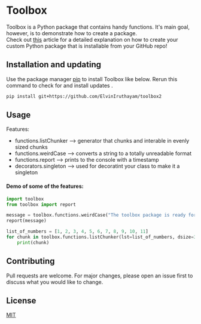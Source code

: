 # Toolbox

Toolbox is a Python package that contains handy functions. 
It's main goal, however, is to demonstrate how to create a package.  
Check out [this](https://mikehuls.medium.com/create-your-custom-python-package-that-you-can-pip-install-from-your-git-repository-f90465867893)
article for a detailed explanation on how to create your 
custom Python package that is installable from your GitHub repo!

## Installation and updating
Use the package manager [pip](https://pip.pypa.io/en/stable/) to install Toolbox like below. 
Rerun this command to check for and install  updates .
```bash
pip install git+https://github.com/ElvinIruthayam/toolbox2
```

## Usage
Features:
* functions.listChunker  --> generator that chunks and interable in evenly sized chunks 
* functions.weirdCase    --> converts a string to a totally unreadable format
* functions.report      --> prints to the console with a timestamp
* decorators.singleton  --> used for decoratint your class to make it a singleton

#### Demo of some of the features:
```python
import toolbox
from toolbox import report

message = toolbox.functions.weirdCase("The toolbox package is ready for use")
report(message)

list_of_numbers = [1, 2, 3, 4, 5, 6, 7, 8, 9, 10, 11]
for chunk in toolbox.functions.listChunker(lst=list_of_numbers, dsize=3):
    print(chunk)
```

## Contributing
Pull requests are welcome. For major changes, please open an issue first to discuss what you would like to change.

## License
[MIT](https://choosealicense.com/licenses/mit/)
